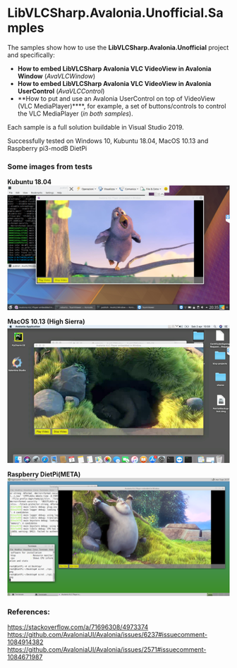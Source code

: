 # LibVLCSharp.Avalonia.Unofficial.Samples

The samples show how to use the **LibVLCSharp.Avalonia.Unofficial** project and specifically: 

- **How to embed LibVLCSharp Avalonia VLC VideoView in Avalonia Window** (*AvaVLCWindow*)
- **How to embed LibVLCSharp Avalonia VLC VideoView in Avalonia UserControl** (*AvaVLCControl*)
- **How to put and use an Avalonia UserControl on top of VideoView (VLC MediaPlayer)****, for example, a set of buttons/controls to control the VLC MediaPlayer (*in both samples*).

Each sample is a full solution buildable in Visual Studio 2019.

Successfully tested on Windows 10, Kubuntu 18.04, MacOS 10.13 and Raspberry pi3-modB DietPi

### Some images from tests

**Kubuntu 18.04**
![Kubuntu](./assets/AvaVLCWindow-Kubuntux64.png)

**MacOS 10.13 (High Sierra)**
![MacOS](./assets/AvaVLCWindow-MacOS.png)

**Raspberry DietPi(META)**
![Raspberry](./assets/RaspberryDietPi(META).png)

### References:

https://stackoverflow.com/a/71696308/4973374
https://github.com/AvaloniaUI/Avalonia/issues/6237#issuecomment-1084914382
https://github.com/AvaloniaUI/Avalonia/issues/2571#issuecomment-1084671987